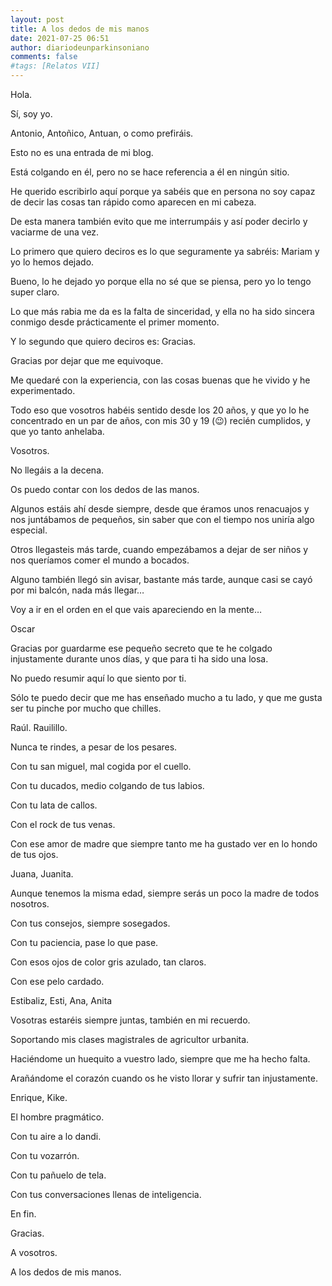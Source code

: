 ```yaml
---
layout: post
title: A los dedos de mis manos
date: 2021-07-25 06:51
author: diariodeunparkinsoniano
comments: false
#tags: [Relatos VII]
---
```


Hola.

Sí, soy yo. 

Antonio, Antoñico, Antuan, o como prefiráis.

Esto no es una entrada de mi blog.

Está colgando en él, pero no se hace referencia a él en ningún sitio.

He querido escribirlo aquí porque ya sabéis que en persona no soy capaz de decir las cosas tan rápido como aparecen en mi cabeza.

De esta manera también evito que me interrumpáis y así poder decirlo y vaciarme de una vez.

Lo primero que quiero deciros es lo que seguramente ya sabréis: Mariam y yo lo hemos dejado. 

Bueno, lo he dejado yo porque ella no sé que se piensa, pero yo lo tengo super claro. 

Lo que más rabia me da es la falta de sinceridad, y ella no ha sido sincera conmigo desde prácticamente el primer momento.

Y lo segundo que quiero deciros es: Gracias.

Gracias por dejar que me equivoque.

Me quedaré con la experiencia, con las cosas buenas que he vivido y he experimentado.

Todo eso que vosotros habéis sentido desde los 20 años, y que yo lo he concentrado en un par de años, con mis 30 y 19 (😉) recién cumplidos, y que yo tanto anhelaba.

Vosotros.

No llegáis a la decena.

Os puedo contar con los dedos de las manos.

Algunos estáis ahí desde siempre, desde que éramos unos renacuajos y nos juntábamos de pequeños, sin saber que con el tiempo nos uniría algo especial.

Otros llegasteis más tarde, cuando empezábamos a dejar de ser niños y nos queríamos comer el mundo a bocados.

Alguno también llegó sin avisar, bastante más tarde, aunque casi se cayó por mi balcón, nada más llegar…

Voy a ir en el orden en el que vais apareciendo en la mente…

Oscar

Gracias por guardarme ese pequeño secreto que te he colgado injustamente durante unos días, y que para ti ha sido una losa.

No puedo resumir aquí lo que siento por ti.

Sólo te puedo decir que me has enseñado mucho a tu lado, y que me gusta ser tu pinche por mucho que chilles.

Raúl. Rauilillo. 

Nunca te rindes, a pesar de los pesares.

Con tu san miguel, mal cogida por el cuello.

Con tu ducados, medio colgando de tus labios.

Con tu lata de callos.

Con el rock de tus venas.

Con ese amor de madre que siempre tanto me ha gustado ver en lo hondo de tus ojos.

Juana, Juanita.

Aunque tenemos la misma edad, siempre serás un poco la madre de todos nosotros.

Con tus consejos, siempre sosegados.

Con tu paciencia, pase lo que pase.

Con esos ojos de color gris azulado, tan claros.

Con ese pelo cardado.

Estibaliz, Esti, Ana, Anita

Vosotras estaréis siempre juntas, también en mi recuerdo.

Soportando mis clases magistrales de agricultor urbanita.

Haciéndome un huequito a vuestro lado, siempre que me ha hecho falta.

Arañándome el corazón cuando os he visto llorar y sufrir tan injustamente.

Enrique, Kike.

El hombre pragmático.

Con tu aire a lo dandi.

Con tu vozarrón.

Con tu pañuelo de tela.

Con tus conversaciones llenas de inteligencia.

En fin.

Gracias.

A vosotros.

A los dedos de mis manos.


